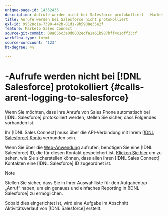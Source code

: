 ```yaml
---
unique-page-id: 14352435
description: Aufrufe werden nicht bei Salesforce protokolliert - Marketo-Dokumente - Produktdokumentation
title: Anrufe werden bei Salesforce nicht protokolliert
exl-id: 99528c1a-7398-442b-81d1-9b5908e35e2f
feature: Marketo Sales Connect
source-git-commit: 09a656c3a0d0002edfa1a61b987bff4c1dff33cf
workflow-type: tm+mt
source-wordcount: '123'
ht-degree: 4%

---
```


# -Aufrufe werden nicht bei [!DNL Salesforce] protokolliert {#calls-arent-logging-to-salesforce}

Wenn Sie möchten, dass Ihre Anrufe von Sales Phone automatisch bei [!DNL Salesforce] protokolliert werden, stellen Sie sicher, dass Folgendes vorhanden ist.

Ihr [!DNL Sales Connect] muss über die API-Verbindung mit Ihrem [[!DNL Salesforce] Konto](/help/marketo/product-docs/marketo-sales-connect/crm/salesforce-integration/connect-your-sales-connect-account-to-salesforce.md) verbunden sein.

Wenn Sie über die [Web-Anwendung](https://toutapp.com/login) aufrufen, benötigen Sie eine [!DNL Salesforce] ID, die für diesen Kontakt gespeichert ist. [Klicken Sie hier](/help/marketo/product-docs/marketo-sales-connect/crm/salesforce-customization/import-a-salesforce-id-into-sales-connect.md) um zu sehen, wie Sie sicherstellen können, dass allen Ihren [!DNL Sales Connect] Kontakten eine [!DNL Salesforce] ID zugeordnet ist.

>[!NOTE]
>
>Stellen Sie sicher, dass Sie in Ihrer Auswahlliste für den Aufgabentyp „Anruf“ haben, um ein genaues und einfaches Reporting in [!DNL Salesforce] zu ermöglichen.

Sobald dies eingerichtet ist, wird eine Aufgabe im Abschnitt Aktivitätsverlauf von [!DNL Salesforce] erstellt.
